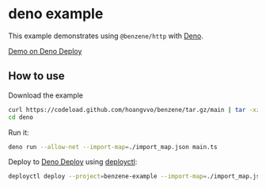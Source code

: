 # deno example

This example demonstrates using `@benzene/http` with [Deno](https://deno.land/).

[Demo on Deno Deploy](https://benzene-example.deno.dev/)

## How to use

Download the example

```bash
curl https://codeload.github.com/hoangvvo/benzene/tar.gz/main | tar -xz --strip=2 benzene-main/examples/deno
cd deno
```

Run it:

```bash
deno run --allow-net --import-map=./import_map.json main.ts
```

Deploy to [Deno Deploy](https://deno.com/deploy) using [deployctl](https://deno.com/deploy/docs/deployctl):

```bash
deployctl deploy --project=benzene-example --import-map=./import_map.json --token=$DENO_DEPLOY_TOKEN main.ts
```

